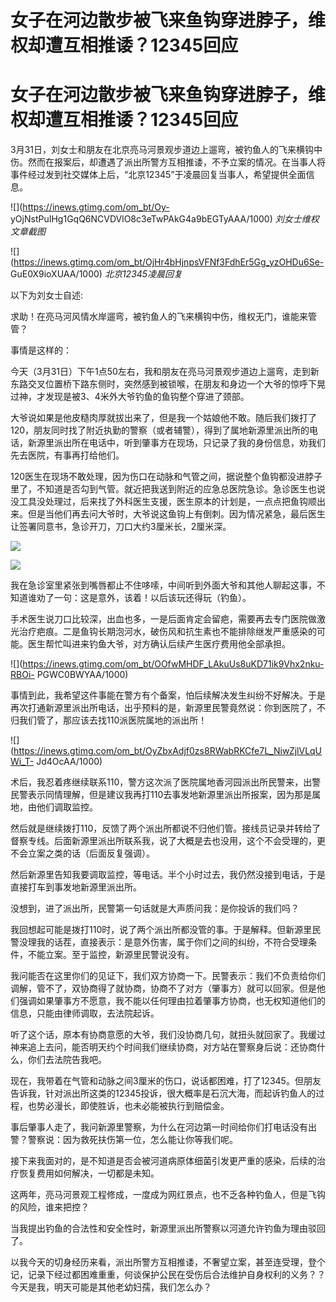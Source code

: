 # 女子在河边散步被飞来鱼钩穿进脖子，维权却遭互相推诿？12345回应

# 女子在河边散步被飞来鱼钩穿进脖子，维权却遭互相推诿？12345回应

3月31日，刘女士和朋友在北京亮马河景观步道边上遛弯，被钓鱼人的飞来横钩中伤。然而在报案后，却遭遇了派出所警方互相推诿，不予立案的情况。在当事人将事件经过发到社交媒体上后，“北京12345”于凌晨回复当事人，希望提供全面信息。

![](https://inews.gtimg.com/om_bt/Oy-
yOjNstPuIHg1GqQ6NCVDVlO8c3eTwPAkG4a9bEGTyAAA/1000) _刘女士维权文章截图_

![](https://inews.gtimg.com/om_bt/OjHr4bHjnpsVFNf3FdhEr5Gg_yzOHDu6Se-
GuE0X9ioXUAA/1000) _北京12345凌晨回复_

以下为刘女士自述:

求助！在亮马河风情水岸遛弯，被钓鱼人的飞来横钩中伤，维权无门，谁能来管管？

事情是这样的：

今天（3月31日）下午1点50左右，我和朋友在亮马河景观步道边上遛弯，走到新东路交叉位置桥下路东侧时，突然感到被锁喉，在朋友和身边一个大爷的惊呼下晃过神，才发现是被3、4米外大爷钓鱼的鱼钩整个穿进了颈部。

大爷说如果是他皮糙肉厚就拔出来了，但是我一个姑娘他不敢。随后我们拨打了120，朋友同时找了附近执勤的警察（或者辅警），得到了属地新源里派出所的电话，新源里派出所在电话中，听到肇事方在现场，只记录了我的身份信息，劝我们先去医院，有事再打给他们。

120医生在现场不敢处理，因为伤口在动脉和气管之间，据说整个鱼钩都没进脖子里了，不知道是否勾到气管。就近把我送到附近的应急总医院急诊。急诊医生也说没工具没处理过，后来找了外科医生支援，医生原本的计划是，一点点把鱼钩顺出来。但是当他们再去问大爷时，大爷说这鱼钩上有倒刺。因为情况紧急，最后医生让签署同意书，急诊开刀，刀口大约3厘米长，2厘米深。

![](https://inews.gtimg.com/om_bt/OxJhmzf7vdiiSJ7s7mBzMzqeSVEJ3gTbYgJMYDy49yL6wAA/1000)

![](https://inews.gtimg.com/om_bt/OSv1GRfzAjh3hI1pKyK1aRsY4ktuN3v3ZgC8e34axnQlEAA/1000)

我在急诊室里紧张到嘴唇都止不住哆嗦，中间听到外面大爷和其他人聊起这事，不知道谁劝了一句：这是意外，该着！以后该玩还得玩（钓鱼）。

手术医生说刀口比较深，出血也多，一是后面肯定会留疤，需要再去专门医院做激光治疗疤痕。二是鱼钩长期泡河水，破伤风和抗生素也不能排除继发严重感染的可能。医生帮忙叫进来钓鱼大爷，对方确认后续产生医疗费用他全部承担。

![](https://inews.gtimg.com/om_bt/OOfwMHDF_LAkuUs8uKD71ik9Vhx2nku-RBOi-
PGWC0BWYAA/1000)

事情到此，我希望这件事能在警方有个备案，怕后续解决发生纠纷不好解决。于是再次打通新源里派出所电话，出乎预料的是，新源里民警竟然说：你到医院了，不归我们管了，那应该去找110派医院属地的派出所！

![](https://inews.gtimg.com/om_bt/OyZbxAdjf0zs8RWabRKCfe7L_NiwZjlVLqUWi_T-
Jd4OcAA/1000)

术后，我忍着疼继续联系110，警方这次派了医院属地香河园派出所民警来，出警民警表示同情理解，但是建议我再打110去事发地新源里派出所报案，因为那是属地，由他们调取监控。

然后就是继续拨打110，反馈了两个派出所都说不归他们管。接线员记录并转给了督察专线。后面新源里派出所联系我，说了大概是去也没用，这个不会受理的，更不会立案之类的话（后面反复强调）。

然后新源里告知我要调取监控，等电话。半个小时过去，我仍然没接到电话，于是直接打车到事发地新源里派出所。

没想到，进了派出所，民警第一句话就是大声质问我：是你投诉的我们吗？

我回想起可能是拨打110时，说了两个派出所都没管的事。于是解释。但新源里民警没理我的话茬，直接表示：是意外伤害，属于你们之间的纠纷，不符合受理条件，不能立案。至于监控，新源里民警说没有。

我问能否在这里你们的见证下，我们双方协商一下。民警表示：我们不负责给你们调解，管不了，双协商得了就协商，协商不了对方（肇事方）就可以回家。但是他们强调如果肇事方不愿意，我不能以任何理由拉着肇事方协商，也无权知道他们的信息，只能由律师调取，去法院起诉。

听了这个话，原本有协商意愿的大爷，我们没协商几句，就扭头就回家了。我缓过神来追上去问，能否明天约个时间我们继续协商，对方站在警察身后说：还协商什么，你们去法院告我吧。

现在，我带着在气管和动脉之间3厘米的伤口，说话都困难，打了12345。但朋友告诉我，针对派出所这类的12345投诉，很大概率是石沉大海，而起诉钓鱼人的过程，也势必漫长，即使胜诉，也未必能被执行到赔偿金。

事后肇事人走了，我问新源里警察，为什么在河边第一时间给你们打电话没有出警？警察说：因为救死扶伤第一位，怎么能让你等我们呢。

接下来我面对的，是不知道是否会被河道病原体细菌引发更严重的感染，后续的治疗恢复费用如何解决，一切都是未知。

这两年，亮马河景观工程修成，一度成为网红景点，也不乏各种钓鱼人，但是飞钩的风险，谁来把控？

当我提出钓鱼的合法性和安全性时，新源里派出所警察以河道允许钓鱼为理由驳回了。

以我今天的切身经历来看，派出所警方互相推诿，不奢望立案，甚至连受理，登个记，记录下经过都困难重重，何谈保护公民在受伤后合法维护自身权利的义务？？今天是我，明天可能是其他老幼妇孺，我们怎么办？

